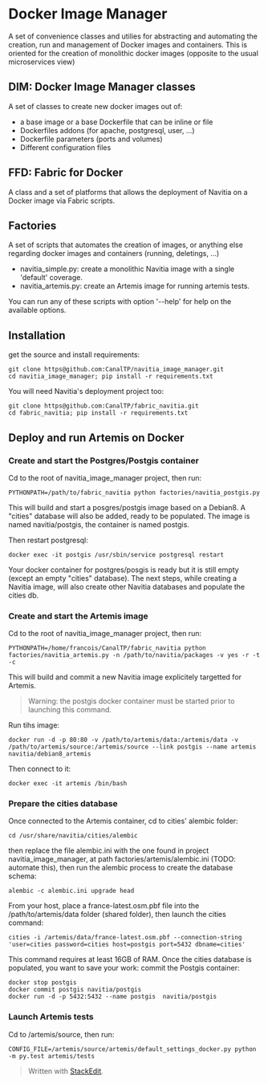

# Docker Image Manager

A set of convenience classes and utilies for abstracting
and automating the creation, run and management of Docker images and containers.
This is oriented for the creation of monolithic docker images (opposite to the usual
microservices view)


## DIM: Docker Image Manager classes

A set of classes to create new docker images out of:

 - a base image or a base Dockerfile that can be inline or file
 - Dockerfiles addons (for apache, postgresql, user, ...)
 - Dockerfile parameters (ports and volumes)
 - Different configuration files


## FFD: Fabric for Docker

A class and a set of platforms that allows the deployment of Navitia on
a Docker image via Fabric scripts.


## Factories

A set of scripts that automates the creation of images, or anything else
regarding docker images and containers (running, deletings, ...)

 - navitia_simple.py: create a monolithic Navitia image with a single 'default' coverage.
 - navitia_artemis.py: create an Artemis image for running artemis tests.

You can run any of these scripts with option '--help' for help on the available options.


## Installation

get the source and install requirements:

    git clone https@github.com:CanalTP/navitia_image_manager.git
    cd navitia_image_manager; pip install -r requirements.txt

You will need Navitia's deployment project too:

    git clone https@github.com:CanalTP/fabric_navitia.git
    cd fabric_navitia; pip install -r requirements.txt


## Deploy and run Artemis on Docker

### Create and start the Postgres/Postgis container

Cd to the root of navitia_image_manager project, then run:

    PYTHONPATH=/path/to/fabric_navitia python factories/navitia_postgis.py

This will build and start a posgres/postgis image based on a Debian8. A "cities" database will also be added, ready to be populated. The image is named navitia/postgis, the container is named postgis.

Then restart postgresql:

    docker exec -it postgis /usr/sbin/service postgresql restart

Your docker container for postgres/posgis is ready but it is still empty (except an empty "cities" database).
The next steps, while creating a Navitia image, will also create other Navitia databases and populate the cities db.

### Create and start the Artemis image

Cd to the root of navitia_image_manager project, then run:

    PYTHONPATH=/home/francois/CanalTP/fabric_navitia python factories/navitia_artemis.py -n /path/to/navitia/packages -v yes -r -t -c

This will build and commit a new Navitia image explicitely targetted for Artemis.
> Warning: the postgis docker container must be started prior to launching this command.

Run tihs image:

    docker run -d -p 80:80 -v /path/to/artemis/data:/artemis/data -v /path/to/artemis/source:/artemis/source --link postgis --name artemis navitia/debian8_artemis

Then connect to it:

    docker exec -it artemis /bin/bash

### Prepare the cities database

Once connected to the Artemis container, cd to cities' alembic folder:

    cd /usr/share/navitia/cities/alembic

then replace the file alembic.ini with the one found in project navitia_image_manager, at path factories/artemis/alembic.ini (TODO: automate this), then run the alembic process to create the database schema:

    alembic -c alembic.ini upgrade head

From your host, place a france-latest.osm.pbf file into the /path/to/artemis/data folder (shared folder), then launch the cities command:

    cities -i /artemis/data/france-latest.osm.pbf --connection-string 'user=cities password=cities host=postgis port=5432 dbname=cities'

This command requires at least 16GB of RAM. Once the cities database is populated, you want to save your work: commit the Postgis container:

    docker stop postgis
    docker commit postgis navitia/postgis
    docker run -d -p 5432:5432 --name postgis  navitia/postgis

### Launch Artemis tests

Cd to /artemis/source, then run:

    CONFIG_FILE=/artemis/source/artemis/default_settings_docker.py python -m py.test artemis/tests

> Written with [StackEdit](https://stackedit.io/).
